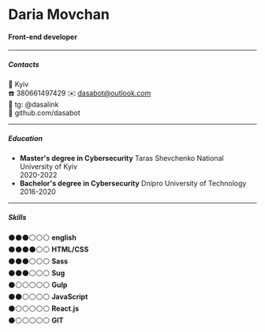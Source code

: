# Daria Movchan
#### Front-end developer

___
##### **Contacts**
📍 Kyiv  
☎️ 380661497429
✉️ dasabot@outlook.com  
📠 tg: @dasalink  
👾 github.com/dasabot  
___
##### **Education**

- **Master's degree in Cybersecurity** Taras Shevchenko National University of Kyiv  
  2020-2022
- **Bachelor's degree in Cybersecurity** Dnipro University of Technology  
  2016-2020
___
##### **Skills**

⚫️⚫️⚫️⚪️⚪️⚪️ **english**  
⚫️⚫️⚫️⚫️⚪️⚪️️ **HTML/CSS**  
⚫️⚫️⚫️⚪️⚪️⚪️ **Sass**  
⚫️⚫️⚫️⚪️⚪️⚪️ **Sug**  
⚫️⚪️⚪️⚪️⚪️⚪️ **Gulp**  
⚫️⚫️⚪️⚪️⚪️⚪️ **JavaScript**  
⚫️⚪️⚪️⚪️⚪️⚪️ **React.js**  
⚫️⚪️⚪️⚪️⚪️⚪️ **GIT**  
